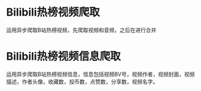 # Bilibili热榜视频爬取
运用异步爬取B站热榜视频，先爬取视频和音频，之后在进行合并
# Bilibili热榜视频信息爬取
运用异步爬取B站热榜视频信息，信息包括视频BV号，视频作者，视频封面，视频描述，作者头像，收藏数，投币数，点赞数，分享数，视频名字。
